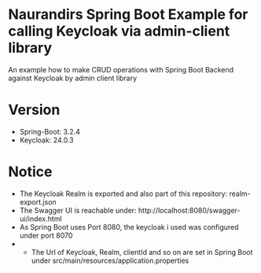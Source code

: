 # Naurandirs Spring Boot Example for calling Keycloak via admin-client library
An example how to make CRUD operations with Spring Boot Backend against Keycloak by admin client library

# Version
* Spring-Boot: 3.2.4
* Keycloak: 24.0.3

# Notice
* The Keycloak Realm is exported and also part of this repository: realm-export.json
* The Swagger UI is reachable under: http://localhost:8080/swagger-ui/index.html
* As Spring Boot uses Port 8080, the keycloak i used was configured under port 8070
* * The Url of Keycloak, Realm, clientId and so on are set in Spring Boot under src/main/resources/application.properties